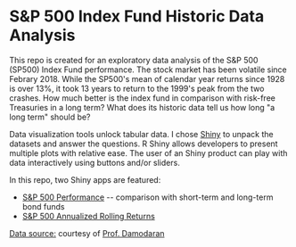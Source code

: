 # S&P 500 Index Fund Historic Data Analysis

This repo is created for an exploratory data analysis of the S&P 500 (SP500) Index Fund performance.  The stock market has been volatile since Febrary 2018.  While the SP500's mean of calendar year returns since 1928 is over 13%, it took 13 years to return to the 1999's peak from the two crashes.  How much better is the index fund in comparison with risk-free Treasuries in a long term?  What does its historic data tell us how long "a long term" should be? 

Data visualization tools unlock tabular data. I chose [Shiny](https://shiny.rstudio.com/) to unpack the datasets and answer the questions.  R Shiny allows developers to present multiple plots with relative ease.  The user of an Shiny product can play with data interactively using buttons and/or sliders.  

In this repo, two Shiny apps are featured:
- [S&P 500 Performance](http://www.suzow.us/SP500_Performance) -- comparison with short-term and long-term bond funds
- [S&P 500 Annualized Rolling Returns](http://www.suzow.us/SP500ARR)

[Data source:](http://www.stern.nyu.edu/~adamodar/pc/datasets/histretSP.xls) courtesy of [Prof. Damodaran](http://www.stern.nyu.edu/~adamodar)

